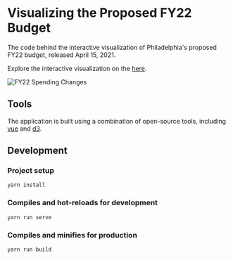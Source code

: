 # Visualizing the Proposed FY22 Budget

The code behind the interactive visualization of Philadelphia's proposed FY22 budget, released April 15, 2021. 

Explore the interactive visualization on the [here](http://controller.phila.gov/philadelphia-audits/the-proposed-fy22-budget/).

![FY22 Spending Changes](public/budget-tool-long.gif)

## Tools

The application is built using a combination of open-source tools, including
[vue](https://github.com/vuejs/vue) and [d3](https://github.com/d3/d3).

## Development

### Project setup
```
yarn install
```

### Compiles and hot-reloads for development
```
yarn run serve
```

### Compiles and minifies for production
```
yarn run build
```
